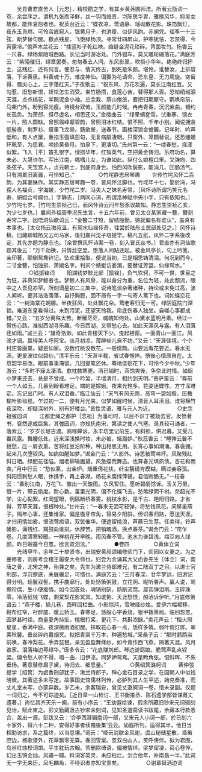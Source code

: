 <!-- { "loadSidebar": true } -->
　　吴县曹君直舍人［元忠］，精校勘之学，有其乡黄荛圃师法。所著云瓿词一卷，余尝序之。谓机九张而泽鲜，丝一钩而络贵，岂陈思华胄，雅擅风华，抑吴女故都，能传哀怨者也。祝英台近云：“蝶衣凉，莺语静、瑶砌散花影。珠箔飘灯，夜永玉凫烬。可怜帘底窥人，银黄月子，也消瘦、似伊风韵。赤阑凭。瑶筝一十三弦，断梦替句醒。数点残星，飞堕绿杨顶。寻常廿四屏山，护寒犹怯，怎禁得、今宵露冷。”偷声木兰花云：“揉蓝衫子乾红袂。络缝金泥花琐碎。背面妆匀。拖香云一尺春。绿杨紫陌城西路。长记当时游冶处。门外钿车。莫又雕轮碾落花。”满庭芳云：“紫陌催归，绿章罢奏，匆匆春去人间。东风影里，吹损小华年。绝艳终归抔土，这残红、还有何言。便忍与、情天终古，到死是朱颜。堪怜。谁替汝，上排碧落，下诉黄泉。料香魂十万，难度神仙。偏要为花请命，恐东皇、无力周旋。空留得、眉尖心上，三字落红天。”子夜歌云：“祝东风、万花吹遍，莫长江南红豆。又勾惹、旧愁新恨，娇怯怎生消受。束竹肠攒，食莲心苦，替得那人否。恐帕绡缄泪天涯，点点桃花，半黦泥金小袖。总念我、燕山倦旅，要把归期厮守。鹦唤帘前，马嘶门外，盼到容光瘦。待镜台双倚，玉颜能几时候。冉冉青春，沉沉紫曲，钿约长孤负。为萧郎、担尽虚名，相思还又。”金缕曲云：“绿晕螭奁雪。试重搴、镜衣一片，照人圆缺。曾照眉峰颦碧韵，曾照泪冰红结。恨不照、千年小别。闻说拥衾低髻夜，剩罗衫、瘦里飞龙骨。肠欲断，送春节。画楼深锁金蟾齧。记年时、吟声低和，有人点屟，重掐玉彄填怨句，无复病鹃凄咽。只窗外、笼鹦替说。还恐姗姗环珮至，为思君、啼损黄昏月。怕泉下，更凄切。”氏州第一云：“一缕春愁，摇漾似絮，飞入［平］笛孔银字。绿损华年，红销英气，空把黄金铸泪。乐府功名，算未必、大晟许尔。写出江南，喁喁儿女，为谁如此。纵付么娘檀口里。又弹向、四条弦子。天宝宫人，贞元朝士，到底何身世。怕西风吹鬓影，能消几、回肠汤气。只有湘累旧离骚，可怜知己。”
　　
　　○竹垞静志居琴趣
　　世传竹垞风怀二百韵，为其妻妹作。其实静志居琴趣一卷，皆风怀注脚也。竹垞年十七，娶於冯，冯孺人名福贞，字海媛，少竹垞二岁。冯夫人之妹名寿常，［风怀诗所谓巧笑元名寿，妍娥合号嫦也。］字静志，［两同心词，所谓洛神赋中央小字，只有侬知也。］少竹垞七岁。［竹垞生崇祯己巳，而风怀诗云问年愁豕误故知。静志生崇祯乙亥，为少七岁也。］曩闻外祖周季况先生言，十五六年前，曾见太仓某家藏一簪，簪刻寿常二字。因悟洞仙歌词云：“金簪二寸短，留结殷勤，铸就偏名有谁认”，盖真有本事也。［太仓扬云璈叔温，有鸳水仙缘传奇，往尝於陆彤士民部处见之。］风怀诗稿，旧藏聊城杨又云司马家，後归嘉兴沈子培提学。稿凡五纸，风怀二字系後改定，其先亦题为静志也。［余曾撰风怀诗案一卷，刻入冒氏丛书。］君直亦有洞仙歌题其後云：“万千劫换，只情丝空里。堕落人间跕还起。被金风亭长，句上吟笺，亲印著，颠倒鸳鸯钤记。坠欢重拾取，便说当初，已是相思铸清泪。何况到而今，二寸金簪，怕蚀损、萧娘名字。判买个蜻蜓访娄湄，要替证芳盟，仙缘鸳水。”
　　
　　○钱振锽词
　　阳湖钱梦鲸比部［振锽］，负气坎轲，不可一世，世目之为狂，非真知梦鲸者也。梦鲸人有风骨，能以身分为重，名位为轻，处此颓流，眼中之人吾见亦罕。所刻谪星初二三集中，说诗笔谈杂著诸种，持论或未免过高，骇人闻听。要其浩浩落落，自抒胸臆，固不屑有一字一句寄人篱下也。词如蝶恋花云：“一树海棠花婀娜。半夜狂风，处处飘花朵。莺老客归无一可。绿阴庭院门深锁。难道东皇看得过。未到污泥，还望天怜我。帘底伤春人独坐。自嗟心事都成错。”又云：“五岁分离殊太苦。断雁茫茫，魂魄知何处。山黛水蓝明月素。经过一带伤心路。准拟西湖寻乐趣。今日西湖，又带愁心去。如此天涯风与露。有人泪落还如雨。”减兰云：“雄奇浩渺。如此青楼天下少。曳起楼窗。一面青山一面江。风流才调。赢得美人呼阿宝。淡月初凉。薄醉些儿自不妨。”又云：“天涯佳境。个个村庄皆画景。疑是仙家。没数红桃没数花。一般情韵。山要远看花要近。春水无涯。更爱波纹似碧纱。”清平乐云：“天涯半载，省试春憔悴。悟後心情原自在。太息韶华易改。眼前事事淹留。几回提笔还休。蓦地低徊花下，可怜今夕中秋。”少年游云：“多时不寐太凄清。欹枕数寒更。酒已销时，茶馀爽後，争奈此时情。如烟小梦来还去，总是不曾成。一个吟蛩，半墙清月，相约到天明。”菩萨蛮云：“尊前一个人如玉。几番到眼看难足。端的是嫦娥。夜来光艳多。花姿迷蝶性。方寸浑难定。忘记出门时。有人双泪垂。”临江仙云：“天气有风无雨，高穹一碧如揩。压檐榆叶影毰毸。乍过初一二，便有月光来。似梦如醒时候，清音入耳潆洄。谁将横竹夜深吹，却疑深树外，别有好楼台。”皆性灵语，雅与元人为近。
　　
　　○史念祖弢园词
　　江都史绳之都护［念祖］为藩司时，以目不识丁被劾去官。发愤著书，裒然遂成巨集。其弢园词，亦规抚南宋，第读之使人气塞。录其较可诵者，一落索云：“岁岁长堤古渡。鸦啼蝉诉。永丰坊里记前生，有斜照，供迟暮。又受几番风露。舞腰低处。近来深浅换时妆，未必被，蛾眉妒。”秋蕊香云：“睡亸云鬟不拢愁，压一肩衣重。苦将红豆沿阶种。种出相思无用。长宵心事如潮涌。春衾拥。起来几次堕钗凤。如病如醒如梦。”谒金门云：“人影外。诗思被莺啼坏。风聚残红斜日晒。绿肥花径隘。烟老柳输画黛。风急蝶荒舞态。也算春光填夙债。杏花和雨卖。”月中行云：“愁似篆，出金炉。烟重倩花扶。纤尘翳镜肯模糊。瞒过妾容孤。斜阳惯刺愁人眼，休携手，再上春湖。杨花未腐绿萍铺。君信断肠无。”一枝春云：“春别江南，万花飞、酿出一天酸雨。东风暂住。愿听碧鹃馀诉。玉关万里，借一片，殢云偷度。耐心数。茧里光阴，偏不化蝶飞去。愁煞绿阴千树。奈韶光不学，尘心黏絮。红闺望眼，例隔断桥春雾。桃枝水影，是千古、艳阳归路。才省得、芳草天涯，恨根种处。”甘州云：“一春来无泪可轻弹，将愁钱风花。问移巢燕子。隔年心事，还集谁家。偏是檐牙帘角，容易夕阳斜。但识春归路，愿送天涯。才扫闲情如雾，恨流莺痴语，双鬓催华。便遮留桃浪，芦蕨已生芽。任卖得，铃声幡影，满残红、羯鼓向谁挝。休辞苦，把销魂酒，换点春茶。”谒金门云：“帘乍卷。几度薄寒轻暖。一样桃花开早晚。雨风春不管。池水为谁碧浅。梅豆向人绿颤。昨日眠蚕今日茧。欲言双泪泫。”
　　
　　●卷四
　　
　　○黄体立词
　　光绪甲午，余年二十举贤书，出瑞安黄叔颂编修师门下，师因以女妻之。为之蹇修者，则房考会稽王履安大令师也。妇尝为余诵其大父卣香先生［体立］词，南唐之骨，北宋之神，殆兼之矣。先生为潄兰侍郎难兄，有二陆双丁之目。以进士官刑部，浮沉僚底，未展骥足，可惜也。满庭芳云：“三月春深，廿年梦远，旧游记得分明。瑶鬟双髻，携手曲廊行。处处饧箫粥鼓，立花阴、昵听春声。赢人说，鸳鸯珍偶，生小便痴情。如今回首处，魂销别鹄，肠断流莺。犀帘弹泪雨。玉碎珠零。冷落纸钱飞蝶，剩棠梨花影冥冥。知谁把、天涯愁恨，酹酒诉伊听。”月底修箫谱云：“燕子楼，猧儿巷，西畔回栏曲。小影惊鸿，雪映绛纱烛。爱伊六幅裙移，鞋帮红窄，衬醉靥、暖云娇玉。春寒足。恁般心字香烧，银甲拨箫局。临别怱怱，圆梦甚时续。商量菱角持笙，桃根打桨，更花下、共斟浓醁。”卖花声云：“榴火照星星，香满中庭。夜深微雨酒初醒。抹取花心春一点，恁样多情。弱叶倚灯屏。翠荚秋馨。垂丝碎约暮烟冥。拟把青棠千万本，种遍愁城。”采桑子云：“那时鹦鹉帘前唤，春冷梨花。手弄琵琶。亲见盈盈舞绛纱。如今竟作西飞燕，隔著天涯。风月谁家。泪落梅边萼绿华。”唐多令云：“花底赚刘郎。琴边谑窈娘。脆莺声乱点钗梁。偏令愁人听不得，唱一曲、旧伊凉。同梦妒鸳鸯。天星盻角张。恨斜晖、不系垂杨。著意替修眉子黛，待归去、细思量。”
　　
　　○黄绍箕潞舸词
　　黄仲弢提学［绍箕］为卣香刑部犹子，潄兰侍郎子。殚心金石目录之学，在国朝人中似钱晓徵，其著述多未写定。故事国史馆儒林列传，必胪列其人生平述，始克奏准，而丈礼堂未写，亦蒙异数。岁乙未，余客瑞安，曾见丈潞舸词一卷，惜未录副。仅题一词归之，今不可踪迹矣。［近日章一山检讨、王书衡推丞、陈石遗学部皆谋葺丈遗著，］尚忆其齐天乐一阕，前有小序云：“王幼遐给谏，假余所藏旧钞宋元词辑刻见诒，赋此柬之。彭文勤藏汲古钞宋未刻词，见知圣道斋读书跋尾，余藏本行款悉合，盖出一源。彭跋又云：‘合李西涯辑南词一部，又宋元人小词一部，於已刻六十家外，得六十二种，安得好事者续飧後集’云云。幼遐所刊，适得其半，他日当相助访求，系之篇终，以当息壤。”词云：“绛云消歇金风谢，虞山秘储星散。渔笛腔边，樵歌谱外，花草飘零无算。春回雪案。忽双白山人，笑呼俦伴。拟为君图，乌丝红烛校词馆。平生躭玩古翰。苦删除绮语，偏被情绊。梁梦留凄，荷心卷悴，幻出玉锵金灿。风骚一瓣。料词客英灵，未应枯烂。剑合他年，补南昌一半。”此词无一字无来历，凤毛麟角，不待识者亦知宝贵矣。
　　
　　○谢章铤酒边词
